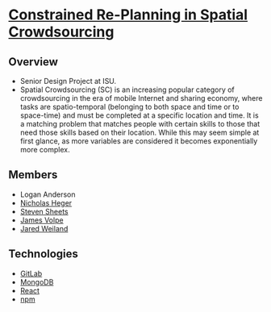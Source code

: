 # [Constrained Re-Planning in Spatial Crowdsourcing](https://sdmay21-51.sd.ece.iastate.edu/)

## Overview

- Senior Design Project at ISU.
- Spatial Crowdsourcing (SC) is an increasing popular category of crowdsourcing in the era of mobile Internet and
  sharing economy, where tasks are spatio-temporal (belonging to both space and time or to space-time) and must be
  completed at a specific location and time. It is a matching problem that matches people with certain skills to those
  that need those skills based on their location. While this may seem simple at first glance, as more variables are
  considered it becomes exponentially more complex.

## Members
- Logan Anderson
- [Nicholas Heger](https://github.com/hegerni)
- [Steven Sheets](https://github.com/paper-ssheets)
- [James Volpe](https://github.com/Volpestyle)
- [Jared Weiland](https://github.com/jbweiland)
  
## Technologies
- [GitLab](https://about.gitlab.com/)
- [MongoDB](https://cloud.mongodb.com/v2/602444722caf7e00e64c11f8#clusters)
- [React](https://reactjs.org/)
- [npm](https://www.npmjs.com/)


